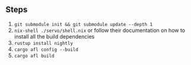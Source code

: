 
## Steps

1. `git submodule init && git submodule update --depth 1`
1. `nix-shell ./servo/shell.nix` or follow their documentation on how to install all the build dependencies
1. `rustup install nightly`
1. `cargo afl config --build`
1. `cargo afl build`
